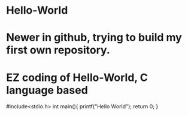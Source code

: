 # Hello-World
# Newer in github, trying to build my first own repository.
# EZ coding of Hello-World, C language based

#include<stdio.h>
int main(){
printf("Hello World");
return 0;
}

